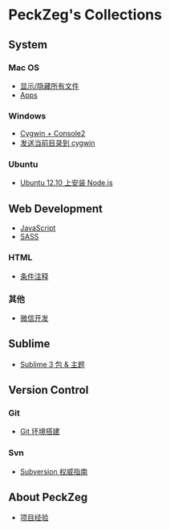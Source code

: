 PeckZeg's Collections
=====================

## System

### Mac OS

* [显示/隐藏所有文件](system/mac-os/show-all-files.md)
* [Apps](system/mac-os/apps.md)

### Windows

* [Cygwin + Console2](system/windows/cygwin-and-console2.md)
* [发送当前目录到 cygwin](http://stackoverflow.com/questions/9637601/open-cygwin-at-a-specific-folder)

### Ubuntu

* [Ubuntu 12.10 上安装 Node.js](http://stackoverflow.com/questions/16302436/install-node-js-on-ubuntu-12-10)



## Web Development

* [JavaScript](web-dev/javascript/summary.md)
* [SASS](web-dev/sass/summary.md)

### HTML

* [条件注释](web-dev/html/conditional-comment.md)

### 其他

* [微信开发](web-dev/others/wechat-dev.md)



## Sublime

* [Sublime 3 包 & 主题](sublime/sublime3-packages.md)



## Version Control

### Git

* [Git 环境搭建](git/git-config-guide.md)

### Svn

* [Subversion 权威指南](http://i18n-zh.googlecode.com/svn/www/svnbook-1.4/index.html)



## About PeckZeg

* [项目经验](peckzeg/project-index.md)
